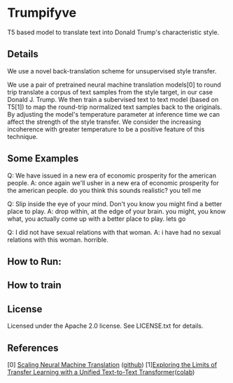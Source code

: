 # Trumpifyve

T5 based model to translate text into Donald Trump's characteristic style. 

## Details

We use a novel back-translation scheme for unsupervised style transfer.

We use a pair of pretrained neural machine translation models[0] to round trip translate a corpus of text samples from the style target, in our case Donald J. Trump. We then train a subervised text to text model (based on T5[1]) to map the round-trip normalized text samples back to the originals. By adjusting the model's temperature parameter at inference time we can affect the strength of the style transfer. We consider the increasing incoherence with greater temperature to be a positive feature of this technique. 

## Some Examples

Q: We have issued in a new era of economic prosperity for the american people.
A: once again we'll usher in a new era of economic prosperity for the american people. do you think this sounds realistic? you tell me

Q: Slip inside the eye of your mind. Don't you know you might find a better place to play.
A: drop within, at the edge of your brain. you might, you know what, you actually come up with a better place to play. lets go

Q: I did not have sexual relations with that woman.
A: i have had no sexual relations with this woman. horrible.



## How to Run:




## How to train




## License

Licensed under the Apache 2.0 license. See LICENSE.txt for details.

## References 

[0] [Scaling Neural Machine Translation](https://arxiv.org/pdf/1806.00187.pdf) ([github](https://github.com/pytorch/fairseq/tree/master/examples/translation))
[1][Exploring the Limits of Transfer Learning with a Unified Text-to-Text Transformer](https://arxiv.org/abs/1910.10683)([colab](https://colab.research.google.com/github/google-research/text-to-text-transfer-transformer/blob/master/notebooks/t5-trivia.ipynb))


